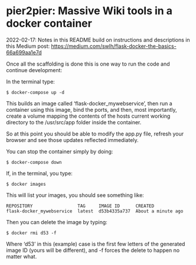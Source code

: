 # pier2pier: Massive Wiki tools in a docker container


2022-02-17: Notes in this README build on instructions and descriptions in this
Medium post: <https://medium.com/swlh/flask-docker-the-basics-66a699aa1e7d>

Once all the scaffolding is done this is one way to run the code and continue
development:

In the terminal type:
```
$ docker-compose up -d
```

This builds an image called ‘flask-docker_mywebservice’, then run a container using this image, bind the ports, and then, most importantly, create a volume mapping the contents of the hosts current working directory to the /usr/src/app folder inside the container.

So at this point you should be able to modify the app.py file, refresh your browser and see those updates reflected immediately.

You can stop the container simply by doing:
```
$ docker-compose down
```

If, in the terminal, you type:
```
$ docker images
```

This will list your images, you should see something like:
```
REPOSITORY                 TAG     IMAGE ID      CREATED
flask-docker_mywebservice  latest  d53b4335a737  About a minute ago
```

Then you can delete the image by typing:
```
$ docker rmi d53 -f
```

Where ‘d53’ in this (example) case is the first few letters of the generated
image ID (yours will be different), and -f forces the delete to happen no matter what.
